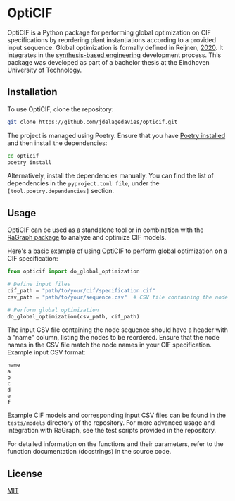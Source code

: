 # OptiCIF

OptiCIF is a Python package for performing global optimization on CIF specifications by reordering plant instantiations according to a provided input sequence. Global optimization is formally defined in Reijnen, [2020](https://www.persistent-identifier.nl/urn:nbn:nl:ui:25-115168de-878f-4f5f-9c55-126f20f845fe). It integrates in the [synthesis-based engineering](https://www.eclipse.org/escet/cif/synthesis-based-engineering/approaches/synthesis-based-engineering.html) development process. This package was developed as part of a bachelor thesis at the Eindhoven University of Technology.

## Installation

To use OptiCIF, clone the repository:

```bash
git clone https://github.com/jdelagedavies/opticif.git
```

The project is managed using Poetry. Ensure that you have [Poetry installed](https://python-poetry.org/docs/#installation) and then install the dependencies:

```bash
cd opticif
poetry install
```

Alternatively, install the dependencies manually. You can find the list of dependencies in the `pyproject.toml file`, under the `[tool.poetry.dependencies]` section.

## Usage

OptiCIF can be used as a standalone tool or in combination with the [RaGraph package](https://ragraph.ratio-case.nl/) to analyze and
optimize CIF models.

Here's a basic example of using OptiCIF to perform global optimization on a CIF specification:

```python
from opticif import do_global_optimization

# Define input files
cif_path = "path/to/your/cif/specification.cif"
csv_path = "path/to/your/sequence.csv"  # CSV file containing the node sequence

# Perform global optimization
do_global_optimization(csv_path, cif_path)
```

The input CSV file containing the node sequence should have a header with a "name" column, listing the nodes to be reordered. Ensure that the node names in the CSV file match the node names in your CIF specification. Example input CSV format:

```csv
name
a
b
c
d
e
f
```

Example CIF models and corresponding input CSV files can be found in the `tests/models` directory of the repository. For more advanced usage and integration with RaGraph, see the test scripts provided in the repository.

For detailed information on the functions and their parameters, refer to the function documentation (docstrings) in the source code.

## License

[MIT](LICENSE)
